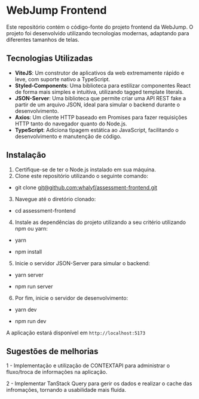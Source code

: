 # WebJump Frontend

Este repositório contém o código-fonte do projeto frontend da WebJump. O projeto foi desenvolvido utilizando tecnologias modernas, adaptando para diferentes tamanhos de telas.

## Tecnologias Utilizadas

- **ViteJS**: Um construtor de aplicativos da web extremamente rápido e leve, com suporte nativo a TypeScript.
- **Styled-Components**: Uma biblioteca para estilizar componentes React de forma mais simples e intuitiva, utilizando tagged template literals.
- **JSON-Server**: Uma biblioteca que permite criar uma API REST fake a partir de um arquivo JSON, ideal para simular o backend durante o desenvolvimento.
- **Axios**: Um cliente HTTP baseado em Promises para fazer requisições HTTP tanto do navegador quanto do Node.js.
- **TypeScript**: Adiciona tipagem estática ao JavaScript, facilitando o desenvolvimento e manutenção de código.

## Instalação

1. Certifique-se de ter o Node.js instalado em sua máquina.
2. Clone este repositório utilizando o seguinte comando:

- git clone [git@github.com:whalyf/assessment-frontend.git](https://github.com/whalyf/assessment-frontend.git)


3. Navegue até o diretório clonado:

- cd assessment-frontend


4. Instale as dependências do projeto utilizando a seu critério utilizando npm ou yarn:

- yarn

- npm install

5. Inicie o servidor JSON-Server para simular o backend:

- yarn server

- npm run server

6. Por fim, inicie o servidor de desenvolvimento:

- yarn dev

- npm run dev

A aplicação estará disponível em `http://localhost:5173`

## Sugestões de melhorias

  1 - Implementação e utilização de CONTEXTAPI para administrar o fluxo/troca de informações na aplicação.
  
  2 - Implementar TanStack Query para gerir os dados e realizar o cache das infromações, tornando a usabilidade mais fluída.
